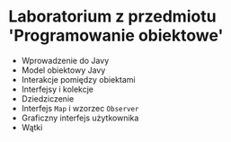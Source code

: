 # Laboratorium z przedmiotu 'Programowanie obiektowe'

* Wprowadzenie do Javy
* Model obiektowy Javy
* Interakcje pomiędzy obiektami
* Interfejsy i kolekcje
* Dziedziczenie
* Interfejs `Map` i wzorzec `Observer`
* Graficzny interfejs użytkownika
* Wątki
